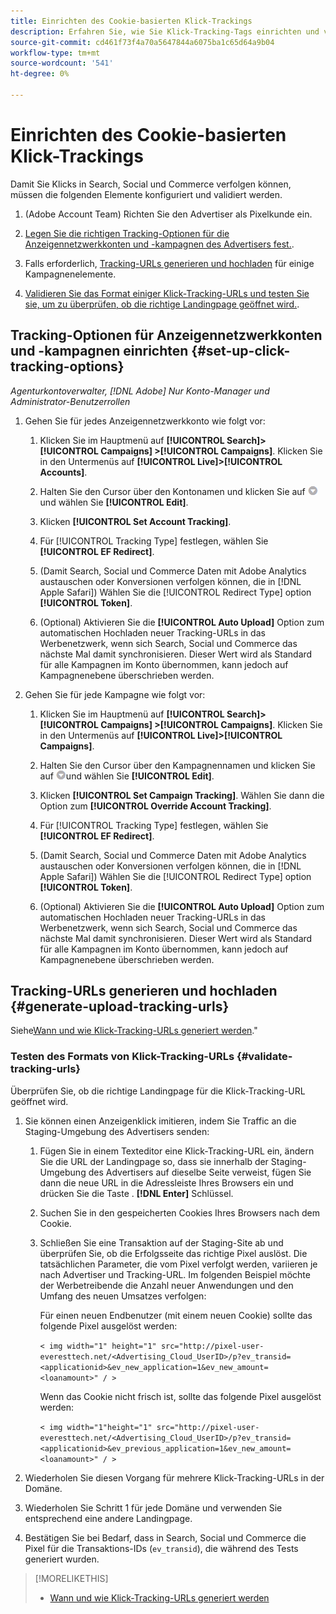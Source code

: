 ```yaml
---
title: Einrichten des Cookie-basierten Klick-Trackings
description: Erfahren Sie, wie Sie Klick-Tracking-Tags einrichten und validieren.
source-git-commit: cd461f73f4a70a5647844a6075ba1c65d64a9b04
workflow-type: tm+mt
source-wordcount: '541'
ht-degree: 0%

---
```


# Einrichten des Cookie-basierten Klick-Trackings

Damit Sie Klicks in Search, Social und Commerce verfolgen können, müssen die folgenden Elemente konfiguriert und validiert werden.

1. (Adobe Account Team) Richten Sie den Advertiser als Pixelkunde ein.

1. [Legen Sie die richtigen Tracking-Optionen für die Anzeigennetzwerkkonten und -kampagnen des Advertisers fest.](#set-up-click-tracking-options).

1. Falls erforderlich, [Tracking-URLs generieren und hochladen](#generate-upload-tracking-urls) für einige Kampagnenelemente.

1. [Validieren Sie das Format einiger Klick-Tracking-URLs und testen Sie sie, um zu überprüfen, ob die richtige Landingpage geöffnet wird.](#validate-tracking-urls).

## Tracking-Optionen für Anzeigennetzwerkkonten und -kampagnen einrichten {#set-up-click-tracking-options}

*Agenturkontoverwalter, [!DNL Adobe] Nur Konto-Manager und Administrator-Benutzerrollen*

1. Gehen Sie für jedes Anzeigennetzwerkkonto wie folgt vor:

   1. Klicken Sie im Hauptmenü auf **[!UICONTROL Search]> [!UICONTROL Campaigns] >[!UICONTROL Campaigns]**. Klicken Sie in den Untermenüs auf **[!UICONTROL Live]>[!UICONTROL Accounts]**.

   1. Halten Sie den Cursor über den Kontonamen und klicken Sie auf ![Menüsymbol](/help/search-social-commerce/assets/arrow-dropdown-menu.png "Menüsymbol")und wählen Sie **[!UICONTROL Edit]**.

   1. Klicken **[!UICONTROL Set Account Tracking]**.

   1. Für [!UICONTROL Tracking Type] festlegen, wählen Sie **[!UICONTROL EF Redirect]**.

   1. (Damit Search, Social und Commerce Daten mit Adobe Analytics austauschen oder Konversionen verfolgen können, die in [!DNL Apple Safari]) Wählen Sie die [!UICONTROL Redirect Type] option **[!UICONTROL Token]**.

   1. (Optional) Aktivieren Sie die **[!UICONTROL Auto Upload]** Option zum automatischen Hochladen neuer Tracking-URLs in das Werbenetzwerk, wenn sich Search, Social und Commerce das nächste Mal damit synchronisieren. Dieser Wert wird als Standard für alle Kampagnen im Konto übernommen, kann jedoch auf Kampagnenebene überschrieben werden.

1. Gehen Sie für jede Kampagne wie folgt vor:

   1. Klicken Sie im Hauptmenü auf **[!UICONTROL Search]> [!UICONTROL Campaigns] >[!UICONTROL Campaigns]**. Klicken Sie in den Untermenüs auf **[!UICONTROL Live]>[!UICONTROL Campaigns]**.

   1. Halten Sie den Cursor über den Kampagnennamen und klicken Sie auf ![Menüsymbol](/help/search-social-commerce/assets/arrow-dropdown-menu.png "Menüsymbol")und wählen Sie **[!UICONTROL Edit]**.

   1. Klicken **[!UICONTROL Set Campaign Tracking]**. Wählen Sie dann die Option zum **[!UICONTROL Override Account Tracking]**.

   1. Für [!UICONTROL Tracking Type] festlegen, wählen Sie **[!UICONTROL EF Redirect]**.

   1. (Damit Search, Social und Commerce Daten mit Adobe Analytics austauschen oder Konversionen verfolgen können, die in [!DNL Apple Safari]) Wählen Sie die [!UICONTROL Redirect Type] option **[!UICONTROL Token]**.

   1. (Optional) Aktivieren Sie die **[!UICONTROL Auto Upload]** Option zum automatischen Hochladen neuer Tracking-URLs in das Werbenetzwerk, wenn sich Search, Social und Commerce das nächste Mal damit synchronisieren. Dieser Wert wird als Standard für alle Kampagnen im Konto übernommen, kann jedoch auf Kampagnenebene überschrieben werden.

## Tracking-URLs generieren und hochladen {#generate-upload-tracking-urls}

Siehe[Wann und wie Klick-Tracking-URLs generiert werden](/help/search-social-commerce/tracking/click-tracking-ways-to-generate.md).&quot;

### Testen des Formats von Klick-Tracking-URLs {#validate-tracking-urls}

Überprüfen Sie, ob die richtige Landingpage für die Klick-Tracking-URL geöffnet wird.

1. Sie können einen Anzeigenklick imitieren, indem Sie Traffic an die Staging-Umgebung des Advertisers senden:

   1. Fügen Sie in einem Texteditor eine Klick-Tracking-URL ein, ändern Sie die URL der Landingpage so, dass sie innerhalb der Staging-Umgebung des Advertisers auf dieselbe Seite verweist, fügen Sie dann die neue URL in die Adressleiste Ihres Browsers ein und drücken Sie die Taste . **[!DNL Enter]** Schlüssel.

   1. Suchen Sie in den gespeicherten Cookies Ihres Browsers nach dem Cookie.

   1. Schließen Sie eine Transaktion auf der Staging-Site ab und überprüfen Sie, ob die Erfolgsseite das richtige Pixel auslöst. Die tatsächlichen Parameter, die vom Pixel verfolgt werden, variieren je nach Advertiser und Tracking-URL. Im folgenden Beispiel möchte der Werbetreibende die Anzahl neuer Anwendungen und den Umfang des neuen Umsatzes verfolgen:

      Für einen neuen Endbenutzer (mit einem neuen Cookie) sollte das folgende Pixel ausgelöst werden:

      `< img width="1" height="1" src="http://pixel-user-everesttech.net/<Advertising_Cloud_UserID>/p?ev_transid=<applicationid>&ev_new_application=1&ev_new_amount=<loanamount>" / >`

      Wenn das Cookie nicht frisch ist, sollte das folgende Pixel ausgelöst werden:

      `< img width="1"height="1" src="http://pixel-user-everesttech.net/<Advertising_Cloud_UserID>/p?ev_transid=<applicationid>&ev_previous_application=1&ev_new_amount=<loanamount>" / >`


1. Wiederholen Sie diesen Vorgang für mehrere Klick-Tracking-URLs in der Domäne.

1. Wiederholen Sie Schritt 1 für jede Domäne und verwenden Sie entsprechend eine andere Landingpage.

1. Bestätigen Sie bei Bedarf, dass in Search, Social und Commerce die Pixel für die Transaktions-IDs (`ev_transid`), die während des Tests generiert wurden.

>[!MORELIKETHIS]
>
>* [Wann und wie Klick-Tracking-URLs generiert werden](/help/search-social-commerce/tracking/click-tracking-ways-to-generate.md)

